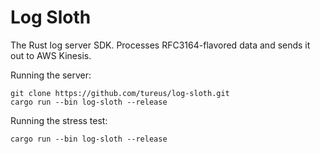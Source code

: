 Log Sloth
===

The Rust log server SDK. Processes RFC3164-flavored data and sends it out to AWS Kinesis.

Running the server:

    git clone https://github.com/tureus/log-sloth.git
    cargo run --bin log-sloth --release

Running the stress test:

    cargo run --bin log-sloth --release